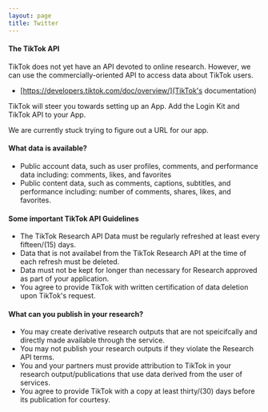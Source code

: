 ```yaml
---
layout: page
title: Twitter
---
```


#### The TikTok API

TikTok does not yet have an API devoted to online research. However, we can 
use the commercially-oriented API to access data about TikTok users.

* [https://developers.tiktok.com/doc/overview/](TikTok's documentation)

TikTok will steer you towards setting up an App. Add the Login Kit and TikTok
API to your App.

We are currently stuck trying to figure out a URL for our app.


#### What data is available? 

- Public account data, such as user profiles, comments, and performance data including: comments, likes, and favorites
- Public content data, such as comments, captions, subtitles, and performance including: number of comments, shares, likes,
  and favorites.


#### Some important TikTok API Guidelines

- The TikTok Research API Data must be regularly refreshed at least every fifteen/(15) days.
- Data that is not availabel from the TikTok Research API at the time of each refresh must be deleted.
- Data must not be kept for longer than necessary for Research approved as part of your application.
- You agree to provide TikTok with written certification of data deletion upon TikTok's request.

#### What can you publish in your research?

- You may create derivative research outputs that are not speicifcally and directly made available through the service.
- You may not publish your research outputs if they violate the Research API terms. 
- You and your partners must provide attribution to TikTok in your research output/publications that use data derived 
  from the user of services. 
- You agree to provide TikTok with a copy at least thirty/(30) days before its publication for courtesy. 

